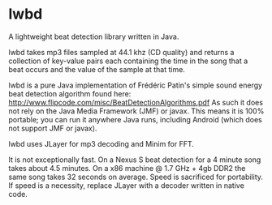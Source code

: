 lwbd
====

A lightweight beat detection library written in Java.

lwbd takes mp3 files sampled at 44.1 khz (CD quality) and returns a collection of key-value pairs each containing the time in the song that a beat occurs and the value of the sample at that time.

lwbd is a pure Java implementation of Frédéric Patin's simple sound energy beat detection algorithm found here: http://www.flipcode.com/misc/BeatDetectionAlgorithms.pdf
As such it does not rely on the Java Media Framework (JMF) or javax. This means it is 100% portable; you can run it anywhere Java runs, including 
Android (which does not support JMF or javax).

lwbd uses JLayer for mp3 decoding and Minim for FFT.

It is not exceptionally fast. On a Nexus S beat detection for a 4 minute song takes about 4.5 minutes. On a x86 machine @ 1.7 GHz + 4gb DDR2 the same song takes 32 seconds on average. Speed is sacrificed for portability. If speed is a necessity, replace JLayer with a decoder written in native code.
